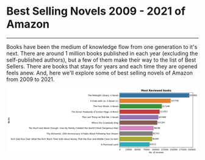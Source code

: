 # Best Selling Novels 2009 - 2021 of Amazon

-----

Books have been the medium of knowledge flow from one generation to it's next. There are around 1 million books published in each year (excluding the self-published authors), but a few of them make their way to the list of Best Sellers. There are books that stays for years and each time they are opened feels anew. And, here we'll explore some of best selling novels of Amazon from 2009 to 2021.


![](output.png)